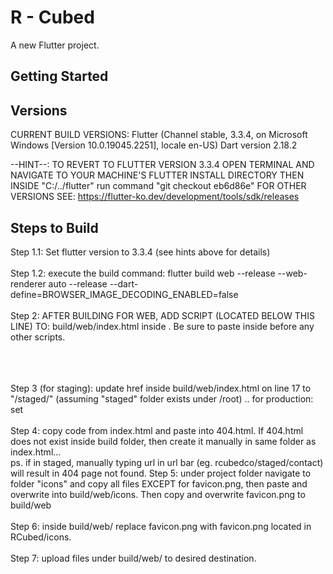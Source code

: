 # R - Cubed

A new Flutter project.

## Getting Started

## Versions
CURRENT BUILD VERSIONS:
Flutter (Channel stable, 3.3.4, on Microsoft Windows [Version 10.0.19045.2251], locale en-US)
Dart version 2.18.2

--HINT--: TO REVERT TO FLUTTER VERSION 3.3.4 OPEN TERMINAL AND NAVIGATE TO YOUR MACHINE'S FLUTTER INSTALL DIRECTORY
THEN INSIDE "C:/../flutter" run command "git checkout eb6d86e"
FOR OTHER VERSIONS SEE: https://flutter-ko.dev/development/tools/sdk/releases

## Steps to Build

Step 1.1: Set flutter version to 3.3.4 (see hints above for details) <br><br>
Step 1.2: execute the build command: flutter build web --release --web-renderer auto --release --dart-define=BROWSER_IMAGE_DECODING_ENABLED=false <br><br>
Step 2: AFTER BUILDING FOR WEB, ADD SCRIPT (LOCATED BELOW THIS LINE) TO: build/web/index.html inside <body>. Be sure to paste inside <body> before any other scripts. <br><br>
<script>
  if(screen.availWidth < 600 || screen.availHeight < 600) window.flutterWebRenderer = "html";
  else{window.flutterWebRenderer = "canvaskit";}
</script>
<br><br>
Step 3 (for staging): update href inside build/web/index.html on line 17 to "/staged/" (assuming "staged" folder exists under /root) .. for production: set <base href="/"> <br><br>
Step 4: copy code from index.html and paste into 404.html. If 404.html does not exist inside build folder, then create it manually in same folder as index.html... <br>
ps. if in staged, manually typing url in url bar (eg. rcubedco/staged/contact) will result in 404 page not found.
Step 5: under project folder navigate to folder "icons" and copy all files EXCEPT for favicon.png, then paste and overwrite into build/web/icons. Then copy and overwrite favicon.png to build/web <br><br>
Step 6: inside build/web/ replace favicon.png with favicon.png located in RCubed/icons. <br><br>
Step 7: upload files under build/web/ to desired destination. 

